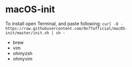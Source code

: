# macOS-init
To install open Terminal, and paste following:
` curl -O - https://raw.githubusercontent.com/0x77official/macOS-init/master/init.sh | sh - `


* brew
* vim
* ohmyzsh
* ohmyvim
